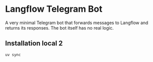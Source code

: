# Langflow Telegram Bot

A very minimal Telegram bot that forwards messages to Langflow and returns its responses. The bot itself has no real
logic.

## Installation local 2

`uv sync` 